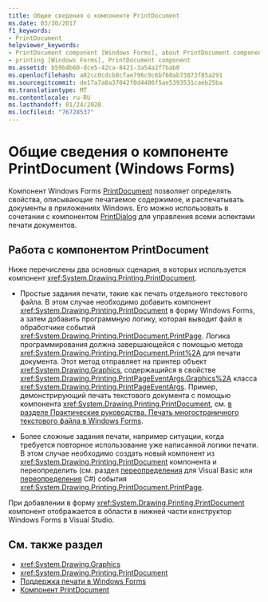 ```yaml
---
title: Общие сведения о компоненте PrintDocument
ms.date: 03/30/2017
f1_keywords:
- PrintDocument
helpviewer_keywords:
- PrintDocument component [Windows Forms], about PrintDocument component
- printing [Windows Forms], PrintDocument component
ms.assetid: b59b4b60-dce5-42ca-8421-3a54a2f7bab0
ms.openlocfilehash: a82cc0cdcb8cfae796c9c6bf60ab73873f85a291
ms.sourcegitcommit: de17a7a0a37042f0d4406f5ae5393531caeb25ba
ms.translationtype: MT
ms.contentlocale: ru-RU
ms.lasthandoff: 01/24/2020
ms.locfileid: "76728537"
---
```

# <a name="printdocument-component-overview-windows-forms"></a>Общие сведения о компоненте PrintDocument (Windows Forms)

Компонент Windows Forms [PrintDocument](printdocument-component-windows-forms.md) позволяет определять свойства, описывающие печатаемое содержимое, и распечатывать документы в приложениях Windows. Его можно использовать в сочетании с компонентом [PrintDialog](printdialog-component-windows-forms.md) для управления всеми аспектами печати документов.

## <a name="working-with-the-printdocument-component"></a>Работа с компонентом PrintDocument

Ниже перечислены два основных сценария, в которых используется компонент <xref:System.Drawing.Printing.PrintDocument>.

- Простые задания печати, такие как печать отдельного текстового файла. В этом случае необходимо добавить компонент <xref:System.Drawing.Printing.PrintDocument> в форму Windows Forms, а затем добавить программную логику, которая выводит файл в обработчике событий <xref:System.Drawing.Printing.PrintDocument.PrintPage>. Логика программирования должна завершающейся с помощью метода <xref:System.Drawing.Printing.PrintDocument.Print%2A> для печати документа. Этот метод отправляет на принтер объект <xref:System.Drawing.Graphics>, содержащийся в свойстве <xref:System.Drawing.Printing.PrintPageEventArgs.Graphics%2A> класса <xref:System.Drawing.Printing.PrintPageEventArgs>. Пример, демонстрирующий печать текстового документа с помощью компонента <xref:System.Drawing.Printing.PrintDocument>, см. [в разделе Практические руководства. Печать многостраничного текстового файла в Windows Forms](../advanced/how-to-print-a-multi-page-text-file-in-windows-forms.md).

- Более сложные задания печати, например ситуации, когда требуется повторное использование уже написанной логики печати. В этом случае необходимо создать новый компонент из <xref:System.Drawing.Printing.PrintDocument> компонента и переопределить (см. раздел [переопределения](../../../visual-basic/language-reference/modifiers/overrides.md) для Visual Basic или [переопределения](../../../csharp/language-reference/keywords/override.md) C#) события <xref:System.Drawing.Printing.PrintDocument.PrintPage>.

При добавлении в форму <xref:System.Drawing.Printing.PrintDocument> компонент отображается в области в нижней части конструктор Windows Forms в Visual Studio.

## <a name="see-also"></a>См. также раздел

- <xref:System.Drawing.Graphics>
- <xref:System.Drawing.Printing.PrintDocument>
- [Поддержка печати в Windows Forms](../advanced/windows-forms-print-support.md)
- [Компонент PrintDocument](printdocument-component-windows-forms.md)
